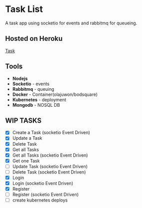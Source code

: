 # Task List
A task app using socketio for events and rabbitmq for queueing.
## Hosted on Heroku 
[Task]()

## Tools

- **Nodejs**
- **Socketio** - events
- **Rabbitmq** - queuing
- **Docker** - Container(olajuwon/bodsquare)
- **Kubernetes** - deployment
- **Mongodb** - NOSQL DB

## WIP TASKS
- [X] Create a Task (socketio Event Driven)
- [X] Update a Task
- [X] Delete Task
- [X] Get all Tasks
- [X] Get all Tasks (socketio Event Driven)
- [X] Get one Task
- [ ] Update Task (socketio Event Driven)
- [ ] Delete Task (socketio Event Driven)
- [X] Login 
- [X] Login (socketio Event Driven)
- [X] Register 
- [ ] Register (socketio Event Driven)
- [ ] create kubernetes deploys